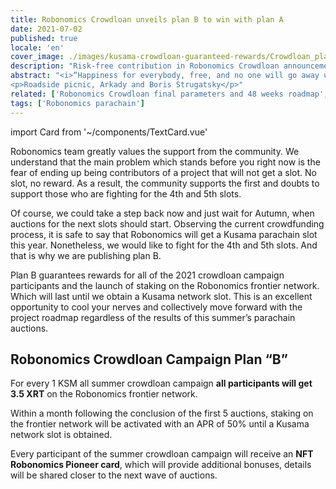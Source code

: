 ```yaml
---
title: Robonomics Crowdloan unveils plan B to win with plan A
date: 2021-07-02
published: true
locale: 'en'
cover_image: ./images/kusama-crowdloan-guaranteed-rewards/Crowdloan_plan_A_B_blog.jpg
description: "Risk-free contribution in Robonomics Crowdloan announcement. Each participant of the summer crowdloan campaign will get 3.5 XRT and an NFT Robonomics Pioneer card."
abstract: "<i>“Happiness for everybody, free, and no one will go away unsatisfied!”</i>
<p>Roadside picnic, Arkady and Boris Strugatsky</p>"
related: ['Robonomics Crowdloan final parameters and 48 weeks roadmap', 'Letter from Robonomics co-founder']
tags: ['Robonomics parachain']
---
```

import Card from '~/components/TextCard.vue'

Robonomics team greatly values the support from the community. We understand that the main problem which stands before you right now is the fear of ending up being contributors of a project that will not get a slot. No slot, no reward. As a result, the community supports the first and doubts to support those who are fighting for the 4th and 5th slots.

Of course, we could take a step back now and just wait for Autumn, when auctions for the next slots should start. Observing the current crowdfunding process, it is safe to say that Robonomics will get a Kusama parachain slot this year. Nonetheless, we would like to fight for the 4th and 5th slots. And that is why we are publishing plan B.

Plan B guarantees rewards for all of the 2021 crowdloan campaign participants and the launch of staking on the Robonomics frontier network. Which will last until we obtain a Kusama network slot. This is an excellent opportunity to cool your nerves and collectively move forward with the project roadmap regardless of the results of this summer’s parachain auctions.

## Robonomics Crowdloan Campaign Plan “B”

<Card>

For every 1 KSM all summer crowdloan campaign **all participants will get 3.5 XRT** on the Robonomics frontier network.

</Card>

<Card>

Within a month following the conclusion of the first 5 auctions, staking on the frontier network will be activated with an APR of 50% until a Kusama network slot is obtained.

</Card>

<Card>

Every participant of the summer crowdloan campaign will receive an **NFT Robonomics Pioneer card**, which will provide additional bonuses, details will be shared closer to the next wave of auctions.

</Card>